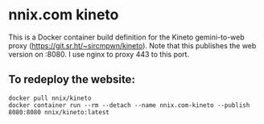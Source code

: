 # nnix.com kineto
This is a Docker container build definition for the Kineto gemini-to-web proxy (https://git.sr.ht/~sircmpwn/kineto). Note that this publishes the web version on :8080. I use nginx to proxy 443 to this port.

## To redeploy the website:
```
docker pull nnix/kineto
docker container run --rm --detach --name nnix.com-kineto --publish 8080:8080 nnix/kineto:latest
```